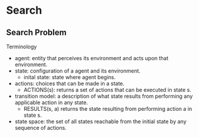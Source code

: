 # Search

## Search Problem

Terminology 
- agent: entity that perceives its environment and acts upon that environment.
- state: configuration of a agent and its environment.
    - inital state: state where agent begins.
- actions: choices that can be made in a state.
    - ACTIONS(s): returns a set of actions that can be executed in state s.
- transition model: a description of what state results from performing any applicable action in any state.
    - RESULTS(s, a) returns the state resulting from performing action a in state s.
- state space: the set of all states reachable from the initial state by any sequence of actions.